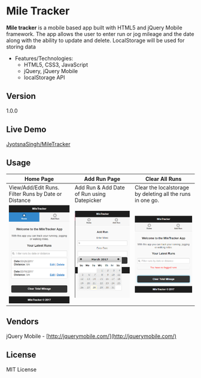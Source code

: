 # Mile Tracker

**Mile tracker** is a mobile based app built with HTML5 and jQuery Mobile framework. The app allows the user to enter run or jog mileage and the date along with the ability to update and delete. LocalStorage will be used for storing data

* Features/Technologies: 
  * HTML5, CSS3, JavaScript
  * jQuery, jQuery Mobile
  * localStorage API

## Version
1.0.0

## Live Demo
 [JyotsnaSingh/MileTracker](http://jyotsnasingh.com/projects/JavaScript/MileTracker-MobileApp/)

## Usage

**Home Page** | **Add Run Page** | **Clear All Runs**
--- | --- | ---
View/Add/Edit Runs. Filter Runs by Date or Distance | Add Run & Add Date of Run using Datepicker  | Clear the localstorage by deleting all the runs in one go. 
![alt text](https://github.com/Jyotsna-Singh/MileTracker/blob/master/images/Home.PNG)  | ![alt text](https://github.com/Jyotsna-Singh/MileTracker/blob/master/images/AddRun.PNG)  | ![alt text](https://github.com/Jyotsna-Singh/MileTracker/blob/master/images/clear.PNG ) 
  
## Vendors
jQuery Mobile - [http://jquerymobile.com/](http://jquerymobile.com/) 



## License
MIT License
